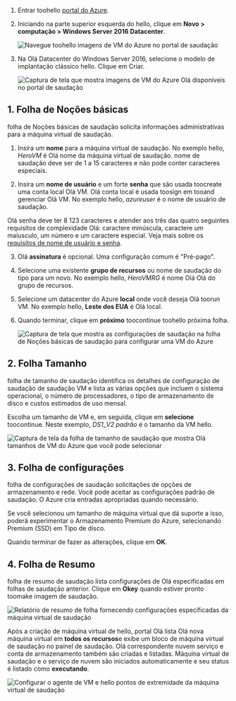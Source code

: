 1. Entrar toohello [portal do Azure](https://portal.azure.com).

2. Iniciando na parte superior esquerda do hello, clique em **Novo > computação > Windows Server 2016 Datacenter**.

    ![Navegue toohello imagens de VM do Azure no portal de saudação](./media/virtual-machines-common-portal-create-fqdn/marketplace-new.png)

3. Na Olá Datacenter do Windows Server 2016, selecione o modelo de implantação clássico hello. Clique em Criar.

    ![Captura de tela que mostra imagens de VM do Azure Olá disponíveis no portal de saudação](./media/virtual-machines-common-portal-create-fqdn/deployment-classic-model.png)

## <a name="1-basics-blade"></a>1. Folha de Noções básicas

folha de Noções básicas de saudação solicita informações administrativas para a máquina virtual de saudação.

1. Insira um **nome** para a máquina virtual de saudação. No exemplo hello, _HeroVM_ é Olá nome da máquina virtual de saudação. nome de saudação deve ser de 1 a 15 caracteres e não pode conter caracteres especiais.

2. Insira um **nome de usuário** e um forte **senha** que são usada toocreate uma conta local Olá VM. Olá conta local é usada toosign em tooand gerenciar Olá VM. No exemplo hello, _azureuser_ é o nome de usuário de saudação.

 Olá senha deve ter 8 123 caracteres e atender aos três das quatro seguintes requisitos de complexidade Olá: caractere minúscula, caractere um maiusculo, um número e um caractere especial. Veja mais sobre os [requisitos de nome de usuário e senha](../articles/virtual-machines/windows/faq.md).

3. Olá **assinatura** é opcional. Uma configuração comum é "Pré-pago".

4. Selecione uma existente **grupo de recursos** ou nome de saudação do tipo para um novo. No exemplo hello, _HeroVMRG_ é nome Olá Olá do grupo de recursos.

5. Selecione um datacenter do Azure **local** onde você deseja Olá toorun VM. No exemplo hello, **Leste dos EUA** é Olá local.

6. Quando terminar, clique em **próximo** toocontinue toohello próxima folha.

    ![Captura de tela que mostra as configurações de saudação na folha de Noções básicas de saudação para configurar uma VM do Azure](./media/virtual-machines-common-portal-create-fqdn/basics-blade-classic.png)

## <a name="2-size-blade"></a>2. Folha Tamanho

folha de tamanho de saudação identifica os detalhes de configuração de saudação de saudação VM e lista as várias opções que incluem o sistema operacional, o número de processadores, o tipo de armazenamento de disco e custos estimados de uso mensal.  

Escolha um tamanho de VM e, em seguida, clique em **selecione** toocontinue. Neste exemplo, _DS1_\__V2 padrão_ é o tamanho da VM hello.

  ![Captura de tela da folha de tamanho de saudação que mostra Olá tamanhos de VM do Azure que você pode selecionar](./media/virtual-machines-common-portal-create-fqdn/vm-size-classic.png)


## <a name="3-settings-blade"></a>3. Folha de configurações

folha de configurações de saudação solicitações de opções de armazenamento e rede. Você pode aceitar as configurações padrão de saudação. O Azure cria entradas apropriadas quando necessário.

Se você selecionou um tamanho de máquina virtual que dá suporte a isso, poderá experimentar o Armazenamento Premium do Azure, selecionando Premium (SSD) em Tipo de disco.

Quando terminar de fazer as alterações, clique em **OK**.

## <a name="4-summary-blade"></a>4. Folha de Resumo

folha de resumo de saudação lista configurações de Olá especificadas em folhas de saudação anterior. Clique em **Okey** quando estiver pronto toomake imagem de saudação.

 ![Relatório de resumo de folha fornecendo configurações especificadas da máquina virtual de saudação](./media/virtual-machines-common-portal-create-fqdn/summary-blade-classic.png)

Após a criação de máquina virtual de hello, portal Olá lista Olá nova máquina virtual em **todos os recursos**e exibe um bloco de máquina virtual de saudação no painel de saudação. Olá correspondente nuvem serviço e conta de armazenamento também são criadas e listadas. Máquina virtual de saudação e o serviço de nuvem são iniciados automaticamente e seu status é listado como **executando**.

 ![Configurar o agente de VM e hello pontos de extremidade da máquina virtual de saudação](./media/virtual-machines-common-portal-create-fqdn/portal-with-new-vm.png)
